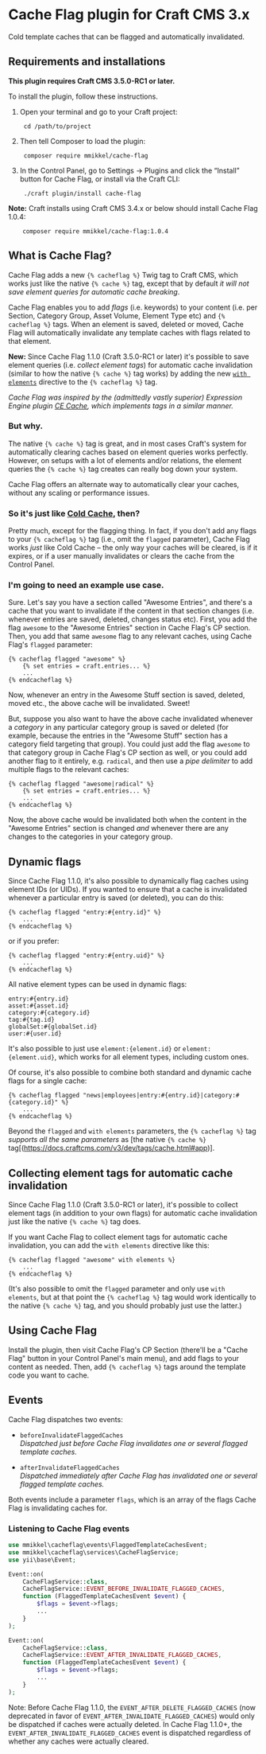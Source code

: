 # Cache Flag plugin for Craft CMS 3.x

Cold template caches that can be flagged and automatically invalidated.

## Requirements and installations

**This plugin requires Craft CMS 3.5.0-RC1 or later.**  

To install the plugin, follow these instructions.

1. Open your terminal and go to your Craft project:

        cd /path/to/project

2. Then tell Composer to load the plugin:

        composer require mmikkel/cache-flag

3. In the Control Panel, go to Settings → Plugins and click the “Install” button for Cache Flag, or install via the Craft CLI:  

        ./craft plugin/install cache-flag

**Note:** Craft installs using Craft CMS 3.4.x or below should install Cache Flag 1.0.4:  

        composer require mmikkel/cache-flag:1.0.4

## What is Cache Flag?

Cache Flag adds a new `{% cacheflag %}` Twig tag to Craft CMS, which works just like the native `{% cache %}` tag, except that by default _it will not save element queries for automatic cache breaking_.

Cache Flag enables you to add _flags_ (i.e. keywords) to your content (i.e. per Section, Category Group, Asset Volume, Element Type etc) and `{% cacheflag %}` tags. When an element is saved, deleted or moved, Cache Flag will automatically invalidate any template caches with flags related to that element.  

**New:** Since Cache Flag 1.1.0 (Craft 3.5.0-RC1 or later) it's possible to save element queries (i.e. _collect element tags_) for automatic cache invalidation (similar to how the native `{% cache %}` tag works) by adding the new [`with elements`](#collecting-element-tags-for-automatic-cache-invalidation) directive to the `{% cacheflag %}` tag.   

_Cache Flag was inspired by the (admittedly vastly superior) Expression Engine plugin [CE Cache](https://docs.causingeffect.com/expressionengine/ce-cache/index.html), which implements _tags_ in a similar manner._

### But why.

The native `{% cache %}` tag is great, and in most cases Craft's system for automatically clearing caches based on element queries works perfectly. However, on setups with a lot of elements and/or relations, the element queries the `{% cache %}` tag creates can really bog down your system.

Cache Flag offers an alternate way to automatically clear your caches, without any scaling or performance issues.  

### So it's just like [Cold Cache](https://github.com/pixelandtonic/ColdCache), then?

Pretty much, except for the flagging thing. In fact, if you don't add any flags to your `{% cacheflag %}` tag (i.e., omit the `flagged` parameter), Cache Flag works *just* like Cold Cache – the only way your caches will be cleared, is if it expires, or if a user manually invalidates or clears the cache from the Control Panel.

### I'm going to need an example use case.

Sure. Let's say you have a section called "Awesome Entries", and there's a cache that you want to invalidate if the content in that section changes (i.e. whenever entries are saved, deleted, changes status etc). First, you add the flag `awesome` to the "Awesome Entries" section in Cache Flag's CP section. Then, you add that same `awesome` flag to any relevant caches, using Cache Flag's `flagged` parameter:  

```twig
{% cacheflag flagged "awesome" %}
    {% set entries = craft.entries... %}
    ...
{% endcacheflag %}
```

Now, whenever an entry in the Awesome Stuff section is saved, deleted, moved etc., the above cache will be invalidated. Sweet!

But, suppose you also want to have the above cache invalidated whenever a _category_ in any particular category group is saved or deleted (for example, because the entries in the "Awesome Stuff" section has a category field targeting that group). You could just add the flag `awesome` to that category group in Cache Flag's CP section as well, or you could add another flag to it entirely, e.g. `radical`, and then use a _pipe delimiter_ to add multiple flags to the relevant caches:  

```twig
{% cacheflag flagged "awesome|radical" %}
    {% set entries = craft.entries... %}
    ...
{% endcacheflag %}
```

Now, the above cache would be invalidated both when the content in the "Awesome Entries" section is changed _and_ whenever there are any changes to the categories in your category group.  

## Dynamic flags

Since Cache Flag 1.1.0, it's also possible to dynamically flag caches using element IDs (or UIDs). If you wanted to ensure that a cache is invalidated whenever a particular entry is saved (or deleted), you can do this:

```twig
{% cacheflag flagged "entry:#{entry.id}" %}
    ...
{% endcacheflag %}
```  

or if you prefer:  

```twig
{% cacheflag flagged "entry:#{entry.uid}" %}
    ...
{% endcacheflag %}
```  

All native element types can be used in dynamic flags:  

`entry:#{entry.id}`  
`asset:#{asset.id}`  
`category:#{category.id}`  
`tag:#{tag.id}`  
`globalSet:#{globalSet.id}`  
`user:#{user.id}`  

It's also possible to just use `element:{element.id}` or `element:{element.uid}`, which works for all element types, including custom ones.  

Of course, it's also possible to combine both standard and dynamic cache flags for a single cache:  

```twig
{% cacheflag flagged "news|employees|entry:#{entry.id}|category:#{category.id}" %}
    ...
{% endcacheflag %}
```

Beyond the `flagged` and `with elements` parameters, the `{% cacheflag %}` tag _supports all the same parameters_ as [the native `{% cache %}` tag[(https://docs.craftcms.com/v3/dev/tags/cache.html#app)].  

## Collecting element tags for automatic cache invalidation

Since Cache Flag 1.1.0 (Craft 3.5.0-RC1 or later), it's possible to collect element tags (in addition to your own flags) for automatic cache invalidation just like the native `{% cache %}` tag does.  

If you want Cache Flag to collect element tags for automatic cache invalidation, you can add the `with elements` directive like this:  

```twig
{% cacheflag flagged "awesome" with elements %}
    ...
{% endcacheflag %}
```

(It's also possible to omit the `flagged` parameter and only use `with elements`, but at that point the `{% cacheflag %}` tag would work identically to the native `{% cache %}` tag, and you should probably just use the latter.)  

## Using Cache Flag

Install the plugin, then visit Cache Flag's CP Section (there'll be a "Cache Flag" button in your Control Panel's main menu), and add flags to your content as needed. Then, add `{% cacheflag %}` tags around the template code you want to cache.  

## Events

Cache Flag dispatches two events:

* `beforeInvalidateFlaggedCaches`  
_Dispatched just before Cache Flag invalidates one or several flagged template caches._  

* `afterInvalidateFlaggedCaches`  
_Dispatched immediately after Cache Flag has invalidated one or several flagged template caches._  

Both events include a parameter `flags`, which is an array of the flags Cache Flag is invalidating caches for.    
### Listening to Cache Flag events

```php
use mmikkel\cacheflag\events\FlaggedTemplateCachesEvent;
use mmikkel\cacheflag\services\CacheFlagService;
use yii\base\Event;

Event::on(
    CacheFlagService::class,
    CacheFlagService::EVENT_BEFORE_INVALIDATE_FLAGGED_CACHES,
    function (FlaggedTemplateCachesEvent $event) {
        $flags = $event->flags;
        ...
    }
);

Event::on(
    CacheFlagService::class,
    CacheFlagService::EVENT_AFTER_INVALIDATE_FLAGGED_CACHES,
    function (FlaggedTemplateCachesEvent $event) {
        $flags = $event->flags;
        ...
    }
);
```

Note: Before Cache Flag 1.1.0, the `EVENT_AFTER_DELETE_FLAGGED_CACHES` (now deprecated in favor of `EVENT_AFTER_INVALIDATE_FLAGGED_CACHES`) would only be dispatched if caches were actually deleted. In Cache Flag 1.1.0+, the `EVENT_AFTER_INVALIDATE_FLAGGED_CACHES` event is dispatched regardless of whether any caches were actually cleared.  
